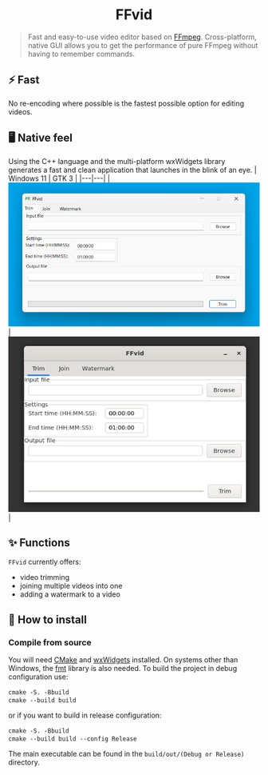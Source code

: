 <h1 align="center">FFvid</h1>

> Fast and easy-to-use video editor based on [FFmpeg](https://ffmpeg.org). Cross-platform, native GUI allows you to get the performance of pure FFmpeg without having to remember commands.

## ⚡ Fast
No re-encoding where possible is the fastest possible option for editing videos.

## 🖥️ Native feel
Using the C++ language and the multi-platform wxWidgets library generates a fast and clean application that launches in the blink of an eye.
| Windows 11 | GTK 3 |
|---|---|
| <img src="Screenshots/Windows.png" alt="Windows 11" width="512"/> | <img src="Screenshots/GTK3.png" alt="GTK 3" width="512"/> |

## ✨ Functions
`FFvid` currently offers:
- video trimming
- joining multiple videos into one
- adding a watermark to a video

## 🚀 How to install

### Compile from source
You will need [CMake](https://cmake.org) and [wxWidgets](https://www.wxwidgets.org) installed. On systems other than Windows, the [fmt](https://fmt.dev) library is also needed. To build the project in debug configuration use:
```
cmake -S. -Bbuild
cmake --build build
```
or if you want to build in release configuration:
```
cmake -S. -Bbuild
cmake --build build --config Release
```
The main executable can be found in the `build/out/(Debug or Release)` directory.

